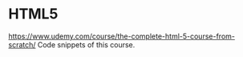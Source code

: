# HTML5
https://www.udemy.com/course/the-complete-html-5-course-from-scratch/
Code snippets of this course.
